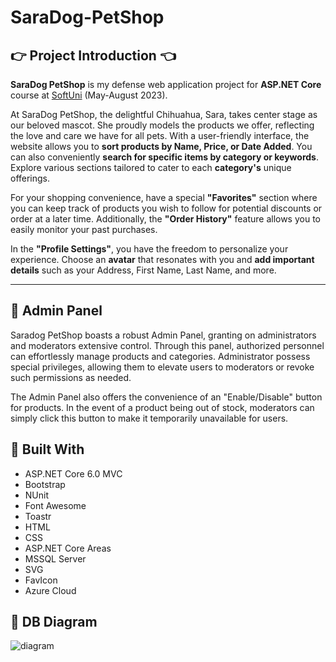 # SaraDog-PetShop
## :point_right: Project Introduction :point_left:
**SaraDog PetShop** is my defense web application project for **ASP.NET Core** course at [SoftUni](https://softuni.bg) (May-August 2023).

At SaraDog PetShop, the delightful Chihuahua, Sara, takes center stage as our beloved mascot. She proudly models the products we offer, reflecting the love and care we have for all pets. With a user-friendly interface, the website allows you to **sort products by Name, Price, or Date Added**. You can also conveniently **search for specific items by category or keywords**. Explore various sections tailored to cater to each **category's** unique offerings.

For your shopping convenience, have a special **"Favorites"** section where you can keep track of products you wish to follow for potential discounts or order at a later time. Additionally, the **"Order History"** feature allows you to easily monitor your past purchases.

In the **"Profile Settings"**, you have the freedom to personalize your experience. Choose an **avatar** that resonates with you and **add important details** such as your Address, First Name, Last Name, and more.

<hr/>

## :construction_worker: Admin Panel

Saradog PetShop boasts a robust Admin Panel, granting on administrators and moderators extensive control. Through this panel, authorized personnel can effortlessly manage products and categories. Administrator possess special privileges, allowing them to elevate users to moderators or revoke such permissions as needed.

The Admin Panel also offers the convenience of an "Enable/Disable" button for products. In the event of a product being out of stock, moderators can simply click this button to make it temporarily unavailable for users.

## :hammer: Built With
* ASP.NET Core 6.0 MVC
* Bootstrap
* NUnit
* Font Awesome
* Toastr
* HTML
* CSS
* ASP.NET Core Areas
* MSSQL Server
* SVG
* FavIcon
* Azure Cloud

## :wrench: DB Diagram
![diagram](https://github.com/KremenaNikolova/SaraDog-PetShop/assets/106489962/11e9b2e0-92de-4a6c-a578-7b538b3681fa)



 
